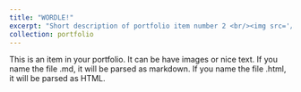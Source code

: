 ```yaml
---
title: "WORDLE!"
excerpt: "Short description of portfolio item number 2 <br/><img src='/images/W_Menu.jpg' height='500' width='300'>"
collection: portfolio
---
```


This is an item in your portfolio. It can be have images or nice text. If you name the file .md, it will be parsed as markdown. If you name the file .html, it will be parsed as HTML. 
